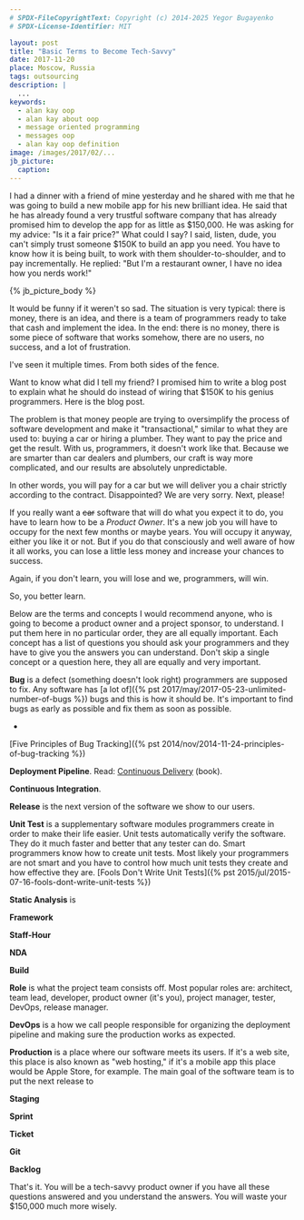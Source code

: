 ```yaml
---
# SPDX-FileCopyrightText: Copyright (c) 2014-2025 Yegor Bugayenko
# SPDX-License-Identifier: MIT

layout: post
title: "Basic Terms to Become Tech-Savvy"
date: 2017-11-20
place: Moscow, Russia
tags: outsourcing
description: |
  ...
keywords:
  - alan kay oop
  - alan kay about oop
  - message oriented programming
  - messages oop
  - alan kay oop definition
image: /images/2017/02/...
jb_picture:
  caption:
---
```


I had a dinner with a friend of mine yesterday and he shared with me that he was
going to build a new mobile app for his new brilliant idea. He said that
he has already found a very trustful software company that has already
promised him to develop the app for as little as $150,000. He was asking
for my advice: "Is it a fair price?" What could I say? I said, listen, dude,
you can't simply trust someone $150K to build an app you need. You have
to know how it is being built, to work with them shoulder-to-shoulder,
and to pay incrementally.
He replied: "But I'm a restaurant owner, I have no idea how you nerds work!"

<!--more-->

{% jb_picture_body %}

It would be funny if it weren't so sad. The situation is very typical: there
is money, there is an idea, and there is a team of programmers ready to
take that cash and implement the idea. In the end: there is no money,
there is some piece of software that works somehow, there are no users,
no success, and a lot of frustration.

I've seen it multiple times. From both sides of the fence.

Want to know what did I tell my friend? I promised him to write a blog post
to explain what he should do instead of wiring that $150K to his
genius programmers. Here is the blog post.

The problem is that money people are trying to oversimplify the process
of software development and make it "transactional," similar to what they are
used to: buying a car or hiring a plumber. They want to pay the price
and get the result. With us, programmers, it doesn't work like that.
Because we are smarter than car dealers and plumbers, our
craft is way more complicated, and our results are absolutely unpredictable.

In other words, you will pay for a car but we will deliver you a chair
strictly according to the contract. Disappointed? We are very sorry.
Next, please!

If you really want a ~~car~~ software that will do what you expect
it to do, you have to learn how to be a _Product Owner_. It's a new job you will
have to occupy for the next few months or maybe years. You will occupy it
anyway, either you like it or not. But if you do that consciously and well
aware of how it all works, you can lose a little less money and increase
your chances to success.

Again, if you don't learn, you will lose and we, programmers, will win.

So, you better learn.

Below are the terms and concepts I would recommend anyone, who is going to become
a product owner and a project sponsor, to understand. I put
them here in no particular order, they are all equally important. Each concept
has a list of questions you should ask your programmers and they have to
give you the answers you can understand. Don't skip a single concept or
a question here, they all are equally and very important.

**Bug**
is a defect (something doesn't look right) programmers are supposed to fix.
Any software has [a lot of]({% pst 2017/may/2017-05-23-unlimited-number-of-bugs %})
bugs and this is how it should be. It's important to find bugs as early as possible
and fix them as soon as possible.

  *

[Five Principles of Bug Tracking]({% pst 2014/nov/2014-11-24-principles-of-bug-tracking %})

**Deployment Pipeline**.
Read:
[Continuous Delivery](https://amzn.to/2c7sR4V) (book).

**Continuous Integration**.

**Release**
is the next version of the software we show to our users.


**Unit Test**
is a supplementary software modules programmers create in order to make
their life easier. Unit tests automatically verify the software. They
do it much faster and better that any tester can do. Smart programmers
know how to create unit tests. Most likely your programmers are not smart
and you have to control how much unit tests they create and how effective
they are.
[Fools Don't Write Unit Tests]({% pst 2015/jul/2015-07-16-fools-dont-write-unit-tests %})

**Static Analysis**
is

**Framework**

**Staff-Hour**

**NDA**

**Build**

**Role**
is what the project team consists off. Most popular roles are:
architect, team lead, developer, product owner (it's you), project
manager, tester, DevOps, release manager.

**DevOps**
is a how we call people responsible for organizing the deployment pipeline
and making sure the production works as expected.

**Production**
is a place where our software meets its users. If it's a web site,
this place is also known as "web hosting," if it's a mobile app this
place would be Apple Store, for example. The main goal of the software
team is to put the next release to

**Staging**

**Sprint**

**Ticket**

**Git**

**Backlog**

That's it. You will be a tech-savvy product owner if you have all these
questions answered and you understand the answers. You will waste your
$150,000 much more wisely.
